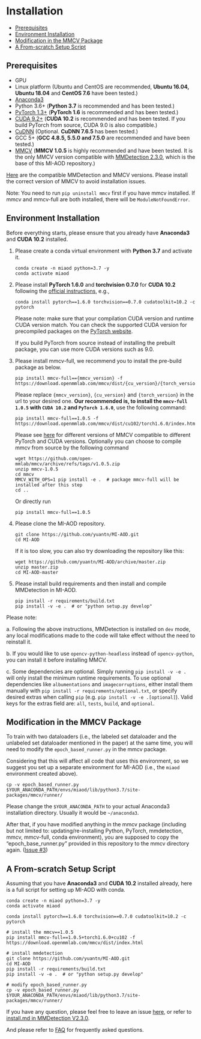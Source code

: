 # Installation

<!-- TOC -->

- [Prerequisites](#prerequisites)
- [Environment Installation](#environment-installation)
- [Modification in the MMCV Package](#modification-in-the-mmcv-package)
- [A From-scratch Setup Script](#a-from-scratch-setup-script)

<!-- TOC -->

## Prerequisites

- GPU
- Linux platform (Ubuntu and CentOS are recommended, **Ubuntu 16.04, Ubuntu 18.04** and **CentOS 7.6** have been tested.)
- [Anaconda3](https://www.anaconda.com/)
- Python 3.6+ (**Python 3.7** is recommended and has been tested.)
- [PyTorch 1.3+](https://pytorch.org/) (**PyTorch 1.6** is recommended and has been tested.)
- [CUDA 9.2+](https://developer.nvidia.com/cuda-toolkit-archive) (**CUDA 10.2** is recommended and has been tested. If you build PyTorch from source, CUDA 9.0 is also compatible.)
- [CuDNN](https://developer.nvidia.com/cudnn) (Optional. **CuDNN 7.6.5** has been tested.)
- GCC 5+ (**GCC 4.8.5, 5.5.0 and 7.5.0** are recommended and have been tested.)
- [MMCV](https://mmcv.readthedocs.io/en/latest/#installation) (**MMCV 1.0.5** is highly recommended and have been tested. It is the only MMCV version compatible with [MMDetection 2.3.0](https://github.com/open-mmlab/mmdetection/tree/v2.3.0), which is the base of this MI-AOD repository.)

[Here](https://github.com/open-mmlab/mmdetection/blob/master/docs/get_started.md#prerequisites) are the compatible MMDetection and MMCV versions.
Please install the correct version of MMCV to avoid installation issues.

Note: You need to run `pip uninstall mmcv` first if you have mmcv installed.
If mmcv and mmcv-full are both installed, there will be `ModuleNotFoundError`.

## Environment Installation

Before everything starts, please ensure that you already have **Anaconda3** and **CUDA 10.2** installed.

<!-- 0. You can simply install mmdetection with the following commands:
    `pip install mmdet` -->

1. Please create a conda virtual environment with **Python 3.7** and activate it.

    ```shell
    conda create -n miaod python=3.7 -y
    conda activate miaod
    ```

2. Please install **PyTorch 1.6.0** and **torchvision 0.7.0** for **CUDA 10.2** following the [official instructions](https://pytorch.org/get-started/previous-versions/#v160), e.g.,

    ```shell
    conda install pytorch==1.6.0 torchvision==0.7.0 cudatoolkit=10.2 -c pytorch
    ```

    Please note: make sure that your compilation CUDA version and runtime CUDA version match.
    You can check the supported CUDA version for precompiled packages on the [PyTorch website](https://pytorch.org/get-started/previous-versions/#v160).

    If you build PyTorch from source instead of installing the prebuilt package, you can use more CUDA versions such as 9.0.

3. Please install mmcv-full, we recommend you to install the pre-build package as below.

    ```shell
    pip install mmcv-full=={mmcv_version} -f https://download.openmmlab.com/mmcv/dist/{cu_version}/{torch_version}/index.html
    ```

    Please replace `{mmcv_version}`, `{cu_version}` and `{torch_version}` in the url to your desired one. **Our recommended is, to install the `mmcv-full 1.0.5` with `CUDA 10.2` and `PyTorch 1.6.0`**, use the following command:

    ```shell
    pip install mmcv-full==1.0.5 -f https://download.openmmlab.com/mmcv/dist/cu102/torch1.6.0/index.html
    ```

    Please see [here](https://github.com/open-mmlab/mmcv#installation) for different versions of MMCV compatible to different PyTorch and CUDA versions.
    Optionally you can choose to compile mmcv from source by the following command

    ```shell
    wget https://github.com/open-mmlab/mmcv/archive/refs/tags/v1.0.5.zip
    unzip mmcv-1.0.5
    cd mmcv
    MMCV_WITH_OPS=1 pip install -e .  # package mmcv-full will be installed after this step
    cd ..
    ```

    Or directly run

    ```shell
    pip install mmcv-full==1.0.5
    ```

4. Please clone the MI-AOD repository.

    ```shell
    git clone https://github.com/yuantn/MI-AOD.git
    cd MI-AOD
    ```

    If it is too slow, you can also try downloading the repository like this:

    ```shell
    wget https://github.com/yuantn/MI-AOD/archive/master.zip
    unzip master.zip
    cd MI-AOD-master
    ```

5. Please install build requirements and then install and compile MMDetection in MI-AOD.

    ```shell
    pip install -r requirements/build.txt
    pip install -v -e .  # or "python setup.py develop"
    ```

Please note:

a. Following the above instructions, MMDetection is installed on `dev` mode, any local modifications made to the code will take effect without the need to reinstall it.

b. If you would like to use `opencv-python-headless` instead of `opencv-python`, you can install it before installing MMCV.

c. Some dependencies are optional. Simply running `pip install -v -e .` will only install the minimum runtime requirements.
To use optional dependencies like `albumentations` and `imagecorruptions`, either install them manually with `pip install -r requirements/optional.txt`,
or specify desired extras when calling `pip` (e.g. `pip install -v -e .[optional]`). Valid keys for the extras field are: `all`, `tests`, `build`, and `optional`.

## Modification in the MMCV Package

To train with two dataloaders (i.e., the labeled set dataloader and the unlabeled set dataloader mentioned in the paper) at the same time,
you will need to modify the ` epoch_based_runner.py ` in the mmcv package.

Considering that this will affect all code that uses this environment,
so we suggest you set up a separate environment for MI-AOD (i.e., the ` miaod ` environment created above).

```shell
cp -v epoch_based_runner.py $YOUR_ANACONDA_PATH/envs/miaod/lib/python3.7/site-packages/mmcv/runner/
```

Please change the `$YOUR_ANACONDA_PATH` to your actual Anaconda3 installation directory. Usually it would be `~/anaconda3`.

After that, if you have modified anything in the mmcv package
(including but not limited to: updating/re-installing Python, PyTorch, mmdetection, mmcv, mmcv-full, conda environment),
you are supposed to copy the “epoch_base_runner.py” provided in this repository to the mmcv directory again. ([Issue #3](../../../issues/3))

## A From-scratch Setup Script

Assuming that you have **Anaconda3** and **CUDA 10.2** installed already, here is a full script for setting up MI-AOD with conda.

```shell
conda create -n miaod python=3.7 -y
conda activate miaod

conda install pytorch==1.6.0 torchvision==0.7.0 cudatoolkit=10.2 -c pytorch

# install the mmcv==1.0.5
pip install mmcv-full==1.0.5+torch1.6.0+cu102 -f https://download.openmmlab.com/mmcv/dist/index.html

# install mmdetection
git clone https://github.com/yuantn/MI-AOD.git
cd MI-AOD
pip install -r requirements/build.txt
pip install -v -e .  # or "python setup.py develop"

# modify epoch_based_runner.py
cp -v epoch_based_runner.py $YOUR_ANACONDA_PATH/envs/miaod/lib/python3.7/site-packages/mmcv/runner/
```

If you have any question, please feel free to leave an issue [here](../../../issues), or refer to [install.md in MMDetection V2.3.0](https://github.com/open-mmlab/mmdetection/blob/v2.3.0/docs/install.md).

And please refer to [FAQ](FAQ.md) for frequently asked questions.
